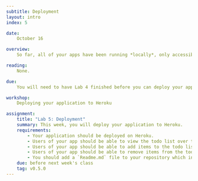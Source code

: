 ```yaml
---
subtitle: Deployment
layout: intro
index: 5

date:
    October 16

overview:
    So far, all of your apps have been running *locally*, only accessible on your own machine. This week, we'll be *deploying* our applications to a server that's accessible from anywhere on the internet.

reading:
    None.

due:
    You will need to have Lab 4 finished before you can deploy your application.

workshop:
    Deploying your application to Heroku

assignment:
    title: "Lab 5: Deployment"
    summary: This week, you will deploy your application to Heroku.
    requirements:
        - Your application should be deployed on Heroku.
        - Users of your app should be able to view the todo list over the web.
        - Users of your app should be able to add items to the todo list over the web.
        - Users of your app should be able to remove items from the todo list over the web.
        - You should add a `Readme.md` file to your repository which includes a link to your deployed application.
    due: before next week's class
    tag: v0.5.0
---
```

